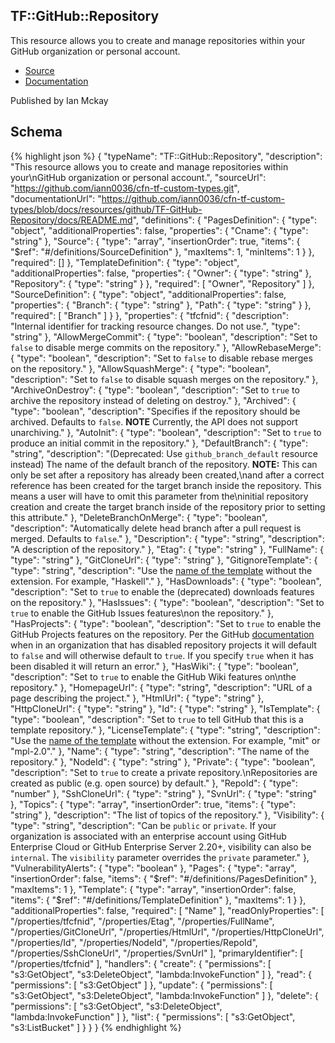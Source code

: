 
## TF::GitHub::Repository

This resource allows you to create and manage repositories within your
GitHub organization or personal account.

- [Source](https:&#x2F;&#x2F;github.com&#x2F;iann0036&#x2F;cfn-tf-custom-types.git) 
- [Documentation]()

Published by Ian Mckay

## Schema
{% highlight json %}
{
    "typeName": "TF::GitHub::Repository",
    "description": "This resource allows you to create and manage repositories within your\nGitHub organization or personal account.",
    "sourceUrl": "https://github.com/iann0036/cfn-tf-custom-types.git",
    "documentationUrl": "https://github.com/iann0036/cfn-tf-custom-types/blob/docs/resources/github/TF-GitHub-Repository/docs/README.md",
    "definitions": {
        "PagesDefinition": {
            "type": "object",
            "additionalProperties": false,
            "properties": {
                "Cname": {
                    "type": "string"
                },
                "Source": {
                    "type": "array",
                    "insertionOrder": true,
                    "items": {
                        "$ref": "#/definitions/SourceDefinition"
                    },
                    "maxItems": 1,
                    "minItems": 1
                }
            },
            "required": []
        },
        "TemplateDefinition": {
            "type": "object",
            "additionalProperties": false,
            "properties": {
                "Owner": {
                    "type": "string"
                },
                "Repository": {
                    "type": "string"
                }
            },
            "required": [
                "Owner",
                "Repository"
            ]
        },
        "SourceDefinition": {
            "type": "object",
            "additionalProperties": false,
            "properties": {
                "Branch": {
                    "type": "string"
                },
                "Path": {
                    "type": "string"
                }
            },
            "required": [
                "Branch"
            ]
        }
    },
    "properties": {
        "tfcfnid": {
            "description": "Internal identifier for tracking resource changes. Do not use.",
            "type": "string"
        },
        "AllowMergeCommit": {
            "type": "boolean",
            "description": "Set to `false` to disable merge commits on the repository."
        },
        "AllowRebaseMerge": {
            "type": "boolean",
            "description": "Set to `false` to disable rebase merges on the repository."
        },
        "AllowSquashMerge": {
            "type": "boolean",
            "description": "Set to `false` to disable squash merges on the repository."
        },
        "ArchiveOnDestroy": {
            "type": "boolean",
            "description": "Set to `true` to archive the repository instead of deleting on destroy."
        },
        "Archived": {
            "type": "boolean",
            "description": "Specifies if the repository should be archived. Defaults to `false`. **NOTE** Currently, the API does not support unarchiving."
        },
        "AutoInit": {
            "type": "boolean",
            "description": "Set to `true` to produce an initial commit in the repository."
        },
        "DefaultBranch": {
            "type": "string",
            "description": "(Deprecated: Use `github_branch_default` resource instead) The name of the default branch of the repository. **NOTE:** This can only be set after a repository has already been created,\nand after a correct reference has been created for the target branch inside the repository. This means a user will have to omit this parameter from the\ninitial repository creation and create the target branch inside of the repository prior to setting this attribute."
        },
        "DeleteBranchOnMerge": {
            "type": "boolean",
            "description": "Automatically delete head branch after a pull request is merged. Defaults to `false`."
        },
        "Description": {
            "type": "string",
            "description": "A description of the repository."
        },
        "Etag": {
            "type": "string"
        },
        "FullName": {
            "type": "string"
        },
        "GitCloneUrl": {
            "type": "string"
        },
        "GitignoreTemplate": {
            "type": "string",
            "description": "Use the [name of the template](https://github.com/github/gitignore) without the extension. For example, \"Haskell\"."
        },
        "HasDownloads": {
            "type": "boolean",
            "description": "Set to `true` to enable the (deprecated) downloads features on the repository."
        },
        "HasIssues": {
            "type": "boolean",
            "description": "Set to `true` to enable the GitHub Issues features\non the repository."
        },
        "HasProjects": {
            "type": "boolean",
            "description": "Set to `true` to enable the GitHub Projects features on the repository. Per the GitHub [documentation](https://developer.github.com/v3/repos/#create) when in an organization that has disabled repository projects it will default to `false` and will otherwise default to `true`. If you specify `true` when it has been disabled it will return an error."
        },
        "HasWiki": {
            "type": "boolean",
            "description": "Set to `true` to enable the GitHub Wiki features on\nthe repository."
        },
        "HomepageUrl": {
            "type": "string",
            "description": "URL of a page describing the project."
        },
        "HtmlUrl": {
            "type": "string"
        },
        "HttpCloneUrl": {
            "type": "string"
        },
        "Id": {
            "type": "string"
        },
        "IsTemplate": {
            "type": "boolean",
            "description": "Set to `true` to tell GitHub that this is a template repository."
        },
        "LicenseTemplate": {
            "type": "string",
            "description": "Use the [name of the template](https://github.com/github/choosealicense.com/tree/gh-pages/_licenses) without the extension. For example, \"mit\" or \"mpl-2.0\"."
        },
        "Name": {
            "type": "string",
            "description": "The name of the repository."
        },
        "NodeId": {
            "type": "string"
        },
        "Private": {
            "type": "boolean",
            "description": "Set to `true` to create a private repository.\nRepositories are created as public (e.g. open source) by default."
        },
        "RepoId": {
            "type": "number"
        },
        "SshCloneUrl": {
            "type": "string"
        },
        "SvnUrl": {
            "type": "string"
        },
        "Topics": {
            "type": "array",
            "insertionOrder": true,
            "items": {
                "type": "string"
            },
            "description": "The list of topics of the repository."
        },
        "Visibility": {
            "type": "string",
            "description": "Can be `public` or `private`. If your organization is associated with an enterprise account using GitHub Enterprise Cloud or GitHub Enterprise Server 2.20+, visibility can also be `internal`. The `visibility` parameter overrides the `private` parameter."
        },
        "VulnerabilityAlerts": {
            "type": "boolean"
        },
        "Pages": {
            "type": "array",
            "insertionOrder": false,
            "items": {
                "$ref": "#/definitions/PagesDefinition"
            },
            "maxItems": 1
        },
        "Template": {
            "type": "array",
            "insertionOrder": false,
            "items": {
                "$ref": "#/definitions/TemplateDefinition"
            },
            "maxItems": 1
        }
    },
    "additionalProperties": false,
    "required": [
        "Name"
    ],
    "readOnlyProperties": [
        "/properties/tfcfnid",
        "/properties/Etag",
        "/properties/FullName",
        "/properties/GitCloneUrl",
        "/properties/HtmlUrl",
        "/properties/HttpCloneUrl",
        "/properties/Id",
        "/properties/NodeId",
        "/properties/RepoId",
        "/properties/SshCloneUrl",
        "/properties/SvnUrl"
    ],
    "primaryIdentifier": [
        "/properties/tfcfnid"
    ],
    "handlers": {
        "create": {
            "permissions": [
                "s3:GetObject",
                "s3:DeleteObject",
                "lambda:InvokeFunction"
            ]
        },
        "read": {
            "permissions": [
                "s3:GetObject"
            ]
        },
        "update": {
            "permissions": [
                "s3:GetObject",
                "s3:DeleteObject",
                "lambda:InvokeFunction"
            ]
        },
        "delete": {
            "permissions": [
                "s3:GetObject",
                "s3:DeleteObject",
                "lambda:InvokeFunction"
            ]
        },
        "list": {
            "permissions": [
                "s3:GetObject",
                "s3:ListBucket"
            ]
        }
    }
}
{% endhighlight %}
